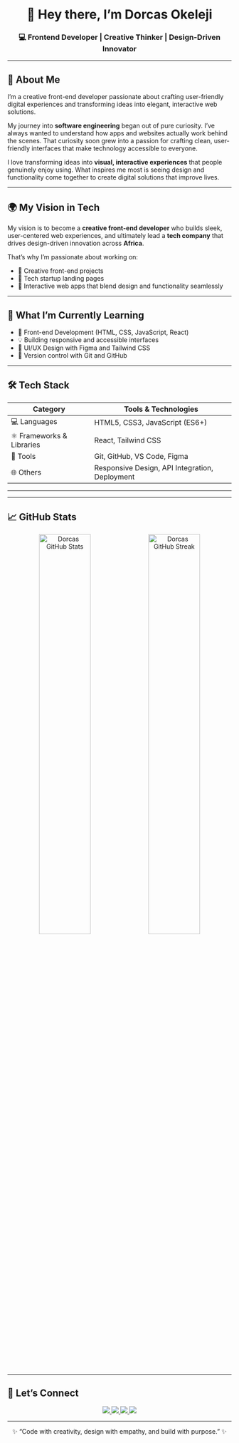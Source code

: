 <!-- 🌟 DORCAS OKELEJI GITHUB PROFILE README -->

<h1 align="center">👋 Hey there, I’m Dorcas Okeleji</h1>
<h3 align="center">💻 Frontend Developer | Creative Thinker | Design-Driven Innovator</h3>

---

## 🚀 About Me

<p>
I’m a creative front-end developer passionate about crafting user-friendly digital experiences and transforming ideas into elegant, interactive web solutions.
</p>

<p>
My journey into <strong>software engineering</strong> began out of pure curiosity. I’ve always wanted to understand how apps and websites actually work behind the scenes. That curiosity soon grew into a passion for crafting clean, user-friendly interfaces that make technology accessible to everyone.
</p>

<p>
I love transforming ideas into <strong>visual, interactive experiences</strong> that people genuinely enjoy using. What inspires me most is seeing design and functionality come together to create digital solutions that improve lives.
</p>

---

## 🌍 My Vision in Tech

<p>
My vision is to become a <strong>creative front-end developer</strong> who builds sleek, user-centered web experiences, and ultimately lead a <strong>tech company</strong> that drives design-driven innovation across <strong>Africa</strong>.
</p>

<p>
That’s why I’m passionate about working on:
</p>

<ul>
  <li>🎨 Creative front-end projects</li>
  <li>🚀 Tech startup landing pages</li>
  <li>🧠 Interactive web apps that blend design and functionality seamlessly</li>
</ul>

---

## 🧩 What I’m Currently Learning

- 🌱 Front-end Development (HTML, CSS, JavaScript, React)  
- 💡 Building responsive and accessible interfaces  
- 🎨 UI/UX Design with Figma and Tailwind CSS  
- 🧰 Version control with Git and GitHub  

---

## 🛠️ Tech Stack

| Category | Tools & Technologies |
|-----------|----------------------|
| 💻 Languages | HTML5, CSS3, JavaScript (ES6+) |
| ⚛️ Frameworks & Libraries | React, Tailwind CSS |
| 🧰 Tools | Git, GitHub, VS Code, Figma |
| 🌐 Others | Responsive Design, API Integration, Deployment |

---
---

## 📈 GitHub Stats

<p align="center">
  <img src="https://github-readme-stats.vercel.app/api?username=Dorcas-296&show_icons=true&theme=tokyonight" alt="Dorcas GitHub Stats" width="48%" />
  <img src="https://github-readme-streak-stats.herokuapp.com/?user=Dorcas-296&theme=tokyonight" alt="Dorcas GitHub Streak" width="48%" />
</p>

---

## 💬 Let’s Connect

<p align="center">
  <a href="https://www.linkedin.com/in/dorcas-okeleji-1991b1273" target="_blank">
    <img src="https://img.shields.io/badge/LinkedIn-0A66C2?style=for-the-badge&logo=linkedin&logoColor=white">
  </a>
  <a href="mailto:okelejidorcas@gmail.com" target="_blank">
    <img src="https://img.shields.io/badge/Email-D14836?style=for-the-badge&logo=gmail&logoColor=white">
  </a>
  <a href="https://x.com/DorcasOkeleji?t=wtjyTxvnUG6asxyzWddDvQ&s=09" target="_blank">
    <img src="https://img.shields.io/badge/Twitter-000000?style=for-the-badge&logo=x&logoColor=white">
  </a>
  <a href="https://sites.google.com/view/dorcas-okeleji/home?authuser=0#h.wxgctqi6bbf6" target="_blank">
    <img src="https://img.shields.io/badge/Portfolio-00C853?style=for-the-badge&logo=google-chrome&logoColor=white">
  </a>
</p>

---

<p align="center">
✨ “Code with creativity, design with empathy, and build with purpose.” ✨
</p>









